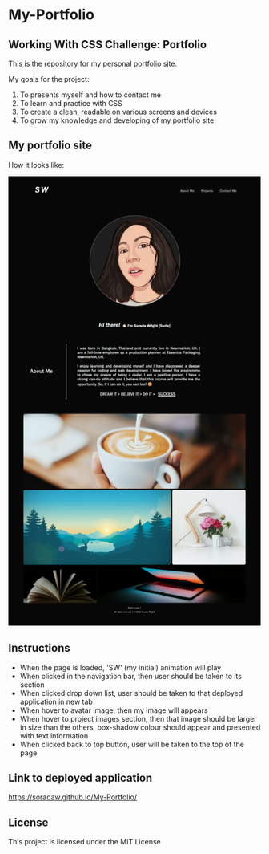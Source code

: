 # My-Portfolio
## Working With CSS Challenge: Portfolio

This is the repository for my personal portfolio site.

My goals for the project:
1. To presents myself and how to contact me
2. To learn and practice with CSS
3. To create a clean, readable on various screens and devices  
4. To grow my knowledge and developing of my portfolio site

## My portfolio site

How it looks like:

![My portfolio site](/images/myPorfolio-webCapture.png)

## Instructions

* When the page is loaded, 'SW' (my initial) animation will play
* When clicked in the navigation bar, then user should be taken to its section
* When clicked drop down list, user should be taken to that deployed application in new tab
* When hover to avatar image, then my image will appears
* When hover to project images section, then that image should be larger in size than the others, box-shadow colour should appear and presented with text information   
* When clicked back to top button, user will be taken to the top of the page

## Link to deployed application

https://soradaw.github.io/My-Portfolio/

## License

This project is licensed under the MIT License